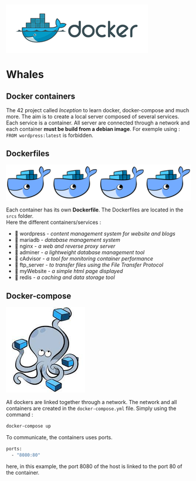 ![docker_logo](srcs/imgs/banner1.png)

# Whales

## Docker containers

The 42 project called <i>Inception</i> to learn docker, docker-compose and much more. The aim is to create a local server composed of several services.
Each service is a container. All server are connected through a network and each container <b>must be build from a debian image</b>.
For exemple using : `FROM wordpress:latest` is forbidden.

## Dockerfiles

![docker_logo](srcs/imgs/whale_banner.png)

Each container has its own <b>Dockerfile</b>. The Dockerfiles are located in the `srcs` folder.</br>
Here the different containers/services :

* 🐋 wordpress - <i>content management system for website and blogs</i>
* 🐋 mariadb - <i>database management system</i>
* 🐋 nginx - <i>a web and reverse proxy server</i>
* 🐋 adminer - <i>a lightweight database management tool</i>
* 🐋 cAdvisor - <i>a tool for monitoring container performance</i>
* 🐋 ftp_server - <i>to transfer files using the File Transfer Protocol </i>
* 🐋 myWebsite - <i>a simple html page displayed</i>
* 🐋 redis - <i>a caching and data storage tool</i>

## Docker-compose

![compose_logo](srcs/imgs/compose_logo.jpeg)

All dockers are linked together through a network. The network and all containers are created in the `docker-compose.yml` file.
Simply using the command :

``` bash
docker-compose up
```
To communicate, the containers uses ports.

``` bash
ports:
  - "8080:80"
```
here, in this example, the port 8080 of the host is linked to the port 80 of the container.
